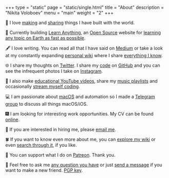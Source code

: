 +++
type = "static"
page = "static/single.html"
title = "About"
description = "Nikita Voloboev"
menu = "main"
weight = "2"
+++

👋 I love [making](https://nikitavoloboev.xyz/projects/) and [sharing](https://wiki.nikitavoloboev.xyz/sharing/sharing.html) things I have built with the world.

🔭 Currently building [Learn Anything](https://learn-anything.xyz), an [Open Source](https://github.com/learn-anything/learn-anything) website for [learning any topic on Earth as fast as possible](https://github.com/learn-anything/learn-anything/wiki/White-Paper).

🖋 I love writing. You can read all that I have said on [Medium](https://medium.com/@NikitaVoloboev) or take a look at my constantly expanding [personal wiki](https://wiki.nikitavoloboev.xyz) where I share [everything I know](https://wiki.nikitavoloboev.xyz/sharing/everything-I-know.html).

🌐 I share my thoughts on [Twitter](https://twitter.com/nikitavoloboev). I share my [code](https://wiki.nikitavoloboev.xyz/sharing/my-github.html) on [GitHub](https://github.com/nikitavoloboev) and you can see the infrequent photos I take on [Instagram](https://www.instagram.com/nikitavoloboev).

🎥 I also make [educational YouTube videos](https://www.youtube.com/channel/UCEKqrUfr_FMKIO9XSJS4vDw), share my [music playlists](https://wiki.nikitavoloboev.xyz/music/music-playlists.html) and occasionally [stream myself coding](https://twitch.tv/nikitavoloboev).

💻 I am passionate about [macOS](https://github.com/nikitavoloboev/my-mac-os#readme) and automation so I made a [Telegram group](https://t.me/macOSautomation) to discuss all things macOS/iOS.

🎆 I am looking for interesting work opportunities. My CV can be found [online](https://www.linkedin.com/in/nikitavoloboev).

📧 If you are interested in hiring me, please [email me](mailto:nikita.voloboev@icloud.com).

🍀 If you want to know even more about me, you can [explore my wiki](https://wiki.nikitavoloboev.xyz) or even [search through it](https://github.com/nikitavoloboev/alfred-my-mind), if you like.

💛 You can support what I do on [Patreon](http://patreon.com/nikitavoloboev). Thank you.

💬 Feel free to ask me [any question you have](https://github.com/nikitavoloboev/ama#readme) or just [send a message](mailto:nikita.voloboev@icloud.com) if you want to make a new friend. [PGP key](https://keybase.io/nikitavoloboev).
